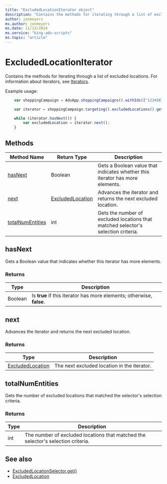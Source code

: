 ```yaml
---
title: "ExcludedLocationIterator object"
description: "Contains the methods for iterating through a list of excluded locations."
author: jonmeyers
ms.author: jonmeyers
ms.date: 11/13/2024
ms.service: "bing-ads-scripts"
ms.topic: "article"
---
```


# ExcludedLocationIterator

Contains the methods for iterating through a list of excluded locations. For information about iterators, see [Iterators](../concepts/iterators.md).

Example usage:
```javascript
    var shoppingCampaign = AdsApp.shoppingCampaigns().withIds(["123456789"]).get().next();

    var iterator = shoppingCampaign.targeting().excludedLocations().get();

    while (iterator.hasNext()) {
        var excludedLocation = iterator.next();
    }
```

## Methods
|Method Name|Return Type|Description|
|-|-|-
[hasNext](#hasnext)|Boolean|Gets a Boolean value that indicates whether this iterator has more elements.
[next](#next)|[ExcludedLocation](./ExcludedLocation.md)|Advances the iterator and returns the next excluded location.
[totalNumEntities](#totalnumentities)|int|Gets the number of excluded locations that matched selector's selection criteria.

## <a name="hasnext"></a>hasNext
Gets a Boolean value that indicates whether this iterator has more elements.

### Returns
|Type|Description|
|-|-
Boolean|Is **true** if this iterator has more elements; otherwise, **false**.

## <a name="next"></a>next
Advances the iterator and returns the next excluded location.

### Returns
|Type|Description|
|-|-
[ExcludedLocation](ExcludedLocation.md)|The next excluded location in the iterator.

## <a name="totalnumentities"></a>totalNumEntities
Gets the number of excluded locations that matched the selector's selection criteria. 

### Returns
|Type|Description|
|-|-
int|The number of excluded locations that matched the selector's selection criteria.


## See also
- [ExcludedLocationSelector.get()](./ExcludedLocationSelector.md#get)
- [ExcludedLocation](./ExcludedLocation.md)
